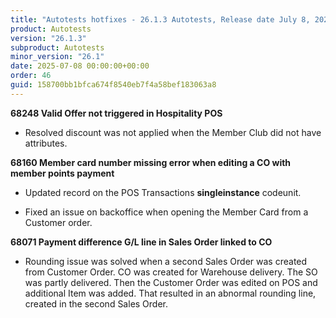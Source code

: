 ```yaml
---
title: "Autotests hotfixes - 26.1.3 Autotests, Release date July 8, 2025 - Hotfixes"
product: Autotests
version: "26.1.3"
subproduct: Autotests
minor_version: "26.1"
date: 2025-07-08 00:00:00+00:00
order: 46
guid: 158700bb1bfca674f8540eb7f4a58bef183063a8
---
```


<strong>68248 Valid Offer not triggered in Hospitality POS</strong><ul><li>Resolved discount was not  applied when the Member Club did not have attributes.</li></ul>
<strong>68160 Member card number missing error when editing a CO with member points payment</strong><ul><li>Updated record on the POS Transactions <b>singleinstance</b> codeunit.</li>
<li>Fixed an issue on backoffice when opening the Member Card from a Customer order.</li></ul>
<strong>68071 Payment difference G/L line in Sales Order linked to CO</strong><ul><li>Rounding issue was solved when a second Sales Order was created from Customer Order. CO was created for Warehouse delivery. The SO was partly delivered. Then the Customer Order was edited on POS and additional Item was added. That resulted in an abnormal rounding line, created in the second Sales Order.</li></ul>
